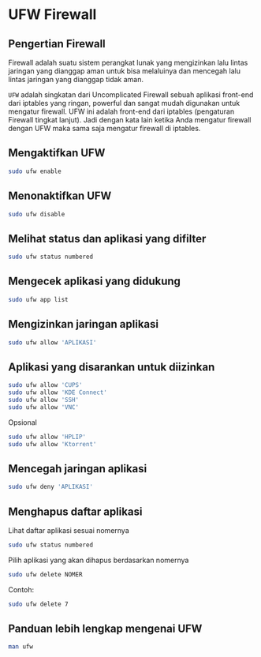 # UFW Firewall

## Pengertian Firewall

Firewall adalah suatu sistem perangkat lunak yang mengizinkan lalu lintas jaringan yang dianggap aman untuk bisa melaluinya dan mencegah lalu lintas jaringan yang dianggap tidak aman.

`UFW` adalah singkatan dari Uncomplicated Firewall sebuah aplikasi front-end dari iptables yang ringan, powerful dan sangat mudah digunakan untuk mengatur firewall. UFW ini adalah front-end dari iptables (pengaturan Firewall tingkat lanjut). Jadi dengan kata lain ketika Anda mengatur firewall dengan UFW maka sama saja mengatur firewall di iptables.

## Mengaktifkan UFW

```bash
sudo ufw enable
```

## Menonaktifkan UFW

```bash
sudo ufw disable
```

## Melihat status dan aplikasi yang difilter

```bash
sudo ufw status numbered
```

## Mengecek aplikasi yang didukung

```bash
sudo ufw app list
```

## Mengizinkan jaringan aplikasi

```bash
sudo ufw allow 'APLIKASI'
```

## Aplikasi yang disarankan untuk diizinkan

```bash
sudo ufw allow 'CUPS'
sudo ufw allow 'KDE Connect'
sudo ufw allow 'SSH'
sudo ufw allow 'VNC'
```

Opsional

```bash
sudo ufw allow 'HPLIP'
sudo ufw allow 'Ktorrent'
```

## Mencegah jaringan aplikasi

```bash
sudo ufw deny 'APLIKASI'
```

## Menghapus daftar aplikasi

Lihat daftar aplikasi sesuai nomernya

```bash
sudo ufw status numbered
```

Pilih aplikasi yang akan dihapus berdasarkan nomernya

```bash
sudo ufw delete NOMER
```

Contoh:
```bash
sudo ufw delete 7
```

## Panduan lebih lengkap mengenai UFW

```bash
man ufw
```
